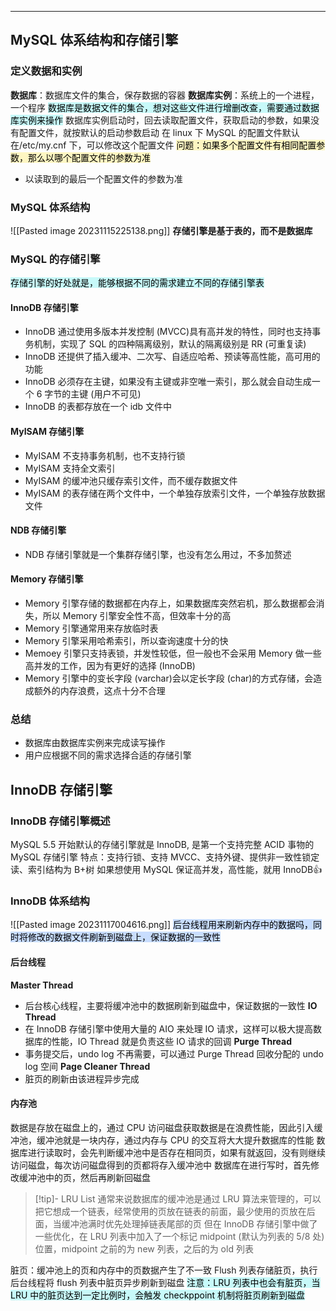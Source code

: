 ***
## MySQL 体系结构和存储引擎
### 定义数据和实例
**数据库**：数据库文件的集合，保存数据的容器
**数据库实例**：系统上的一个进程，一个程序
<mark style="background: #ABF7F7A6;">数据库是数据文件的集合，想对这些文件进行增删改查，需要通过数据库实例来操作</mark>
数据库实例启动时，回去读取配置文件，获取启动的参数，如果没有配置文件，就按默认的启动参数启动
在 linux 下 MySQL 的配置文件默认在/etc/my.cnf 下，可以修改这个配置文件
<mark style="background: #FFF3A3A6;">问题：如果多个配置文件有相同配置参数，那么以哪个配置文件的参数为准</mark>
- 以读取到的最后一个配置文件的参数为准
### MySQL 体系结构
![[Pasted image 20231115225138.png]]
**存储引擎是基于表的，而不是数据库**
### MySQL 的存储引擎
<mark style="background: #ABF7F7A6;">存储引擎的好处就是，能够根据不同的需求建立不同的存储引擎表</mark>
#### InnoDB 存储引擎
- InnoDB 通过使用多版本并发控制 (MVCC)具有高并发的特性，同时也支持事务机制，实现了 SQL 的四种隔离级别，默认的隔离级别是 RR (可重复读)
- InnoDB 还提供了插入缓冲、二次写、自适应哈希、预读等高性能，高可用的功能
- InnoDB 必须存在主键，如果没有主键或非空唯一索引，那么就会自动生成一个 6 字节的主键 (用户不可见)
- InnoDB 的表都存放在一个 idb 文件中
#### MyISAM 存储引擎
- MyISAM 不支持事务机制，也不支持行锁
- MyISAM 支持全文索引
- MyISAM 的缓冲池只缓存索引文件，而不缓存数据文件
- MyISAM 的表存储在两个文件中，一个单独存放索引文件，一个单独存放数据文件
#### NDB 存储引擎
- NDB 存储引擎就是一个集群存储引擎，也没有怎么用过，不多加赘述
#### Memory 存储引擎
- Memory 引擎存储的数据都在内存上，如果数据库突然宕机，那么数据都会消失，所以 Memory 引擎安全性不高，但效率十分的高
- Memory 引擎通常用来存放临时表
- Memory 引擎采用哈希索引，所以查询速度十分的快
- Memoey 引擎只支持表锁，并发性较低，但一般也不会采用 Memory 做一些高并发的工作，因为有更好的选择 (InnoDB)
- Memory 引擎中的变长字段 (varchar)会以定长字段 (char)的方式存储，会造成额外的内存浪费，这点十分不合理
### 总结
- 数据库由数据库实例来完成读写操作
- 用户应根据不同的需求选择合适的存储引擎
## InnoDB 存储引擎
### InnoDB 存储引擎概述
MySQL 5.5 开始默认的存储引擎就是 InnoDB, 是第一个支持完整 ACID 事物的 MySQL 存储引擎 
特点：支持行锁、支持 MVCC、支持外键、提供非一致性锁定读、索引结构为 B+树
如果想使用 MySQL 保证高并发，高性能，就用 InnoDB👍

### InnoDB 体系结构
![[Pasted image 20231117004616.png]]
<mark style="background: #ADCCFFA6;">后台线程用来刷新内存中的数据吗，同时将修改的数据文件刷新到磁盘上，保证数据的一致性</mark>
#### 后台线程
**Master Thread**
- 后台核心线程，主要将缓冲池中的数据刷新到磁盘中，保证数据的一致性
**IO Thread**
- 在 InnoDB 存储引擎中使用大量的 AIO 来处理 IO 请求，这样可以极大提高数据库的性能，IO Thread 就是负责这些 IO 请求的回调
**Purge Thread**
- 事务提交后，undo log 不再需要，可以通过 Purge Thread 回收分配的 undo log 空间
**Page Cleaner Thread**
- 脏页的刷新由该进程异步完成

#### 内存池
数据是存放在磁盘上的，通过 CPU 访问磁盘获取数据是在浪费性能，因此引入缓冲池，缓冲池就是一块内存，通过内存与 CPU 的交互将大大提升数据库的性能
数据库进行读取时，会先判断缓冲池中是否存在相同页，如果有就返回，没有则继续访问磁盘，每次访问磁盘得到的页都将存入缓冲池中
数据库在进行写时，首先修改缓冲池中的页，然后再刷新回磁盘

> [!tip]- LRU List
> 通常来说数据库的缓冲池是通过 LRU 算法来管理的，可以把它想成一个链表，经常使用的页放在链表的前面，最少使用的页放在后面，当缓冲池满时优先处理掉链表尾部的页
> 但在 InnoDB 存储引擎中做了一些优化，在 LRU 列表中加入了一个标记 midpoint (默认为列表的 5/8 处)位置，midpoint 之前的为 new 列表，之后的为 old 列表

脏页：缓冲池上的页和内存中的页数据产生了不一致
Flush 列表存储脏页，执行后台线程将 flush 列表中脏页异步刷新到磁盘
<mark style="background: #ABF7F7A6;">注意：LRU 列表中也会有脏页，当 LRU 中的脏页达到一定比例时，会触发 checkppoint 机制将脏页刷新到磁盘</mark>



